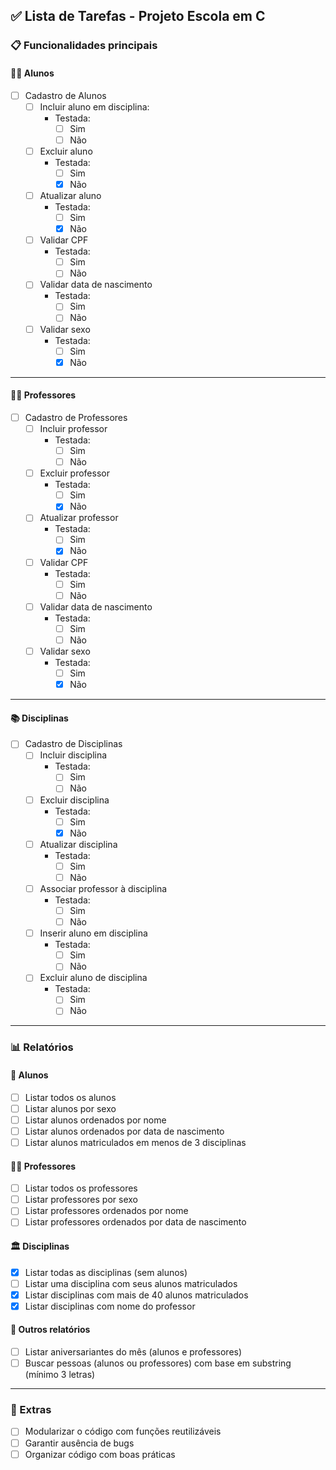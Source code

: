 ## ✅ Lista de Tarefas - Projeto Escola em C

### 📋 Funcionalidades principais

#### 👨‍🎓 Alunos
- [ ] Cadastro de Alunos
  - [ ] Incluir aluno em disciplina:
    - Testada:
      - [ ] Sim
      - [ ] Não
  - [ ] Excluir aluno
    - Testada:
      - [ ] Sim
      - [x] Não
  - [ ] Atualizar aluno
    - Testada:
      - [ ] Sim
      - [x] Não
  - [ ] Validar CPF
    - Testada:
      - [ ] Sim
      - [ ] Não
  - [ ] Validar data de nascimento
    - Testada:
      - [ ] Sim
      - [ ] Não
  - [ ] Validar sexo
    - Testada:
      - [ ] Sim
      - [x] Não

---
#### 👨‍🏫 Professores
- [ ] Cadastro de Professores
  - [ ] Incluir professor
    - Testada:
      - [ ] Sim
      - [ ] Não
  - [ ] Excluir professor
    - Testada:
      - [ ] Sim
      - [x] Não
  - [ ] Atualizar professor
    - Testada:
      - [ ] Sim
      - [x] Não
  - [ ] Validar CPF
    - Testada:
      - [ ] Sim
      - [ ] Não
  - [ ] Validar data de nascimento
    - Testada:
      - [ ] Sim
      - [ ] Não
  - [ ] Validar sexo
    - Testada:
      - [ ] Sim
      - [x] Não

--- 
#### 📚 Disciplinas
- [ ] Cadastro de Disciplinas
  - [ ] Incluir disciplina
    - Testada:
      - [ ] Sim
      - [ ] Não
  - [ ] Excluir disciplina
    - Testada:
      - [ ] Sim
      - [x] Não
  - [ ] Atualizar disciplina
    - Testada:
      - [ ] Sim
      - [ ] Não
  - [ ] Associar professor à disciplina
    - Testada:
      - [ ] Sim
      - [ ] Não
  - [ ] Inserir aluno em disciplina
    - Testada:
      - [ ] Sim
      - [ ] Não
  - [ ] Excluir aluno de disciplina
    - Testada:
      - [ ] Sim
      - [ ] Não

---

### 📊 Relatórios

#### 📑 Alunos
- [ ] Listar todos os alunos
- [ ] Listar alunos por sexo
- [ ] Listar alunos ordenados por nome
- [ ] Listar alunos ordenados por data de nascimento
- [ ] Listar alunos matriculados em menos de 3 disciplinas

#### 🧑‍🏫 Professores
- [ ] Listar todos os professores
- [ ] Listar professores por sexo
- [ ] Listar professores ordenados por nome
- [ ] Listar professores ordenados por data de nascimento

#### 🏛️ Disciplinas
- [x] Listar todas as disciplinas (sem alunos)
- [ ] Listar uma disciplina com seus alunos matriculados
- [x] Listar disciplinas com mais de 40 alunos matriculados
- [x] Listar disciplinas com nome do professor

#### 🎉 Outros relatórios
- [ ] Listar aniversariantes do mês (alunos e professores)
- [ ] Buscar pessoas (alunos ou professores) com base em substring (mínimo 3 letras)

---

### 🧪 Extras
- [ ] Modularizar o código com funções reutilizáveis
- [ ] Garantir ausência de bugs
- [ ] Organizar código com boas práticas
